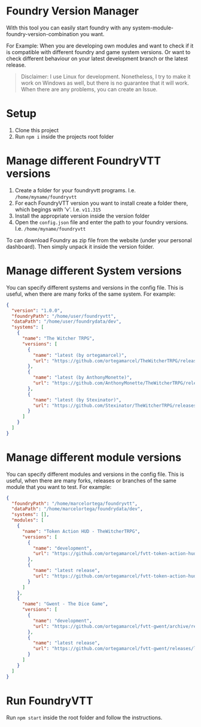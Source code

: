 # Foundry Version Manager

With this tool you can easily start foundry with any system-module-foundry-version-combination you want.

For Example: When you are developing own modules and want to check if it is compatible with different foundry and game system versions. Or want to check different behaviour on your latest development branch or the latest release.

> Disclaimer: I use Linux for development. Nonetheless, I try to make it work on Windows as well, but there is no guarantee that it will work. When there are any problems, you can create an Issue.

# Setup

1. Clone this project
2. Run `npm i` inside the projects root folder

# Manage different FoundryVTT versions

1. Create a folder for your foundryvtt programs. I.e. `/home/myname/foundryvtt`
2. For each FoundryVTT version you want to install create a folder there, which begings with 'v'. I.e. `v11.315`
3. Install the appropriate version inside the version folder
4. Open the `config.json` file and enter the path to your foundry versions. I.e. `/home/myname/foundryvtt`

To can download Foundry as zip file from the website (under your personal dashboard). Then simply unpack it inside the version folder.

# Manage different System versions

You can specify different systems and versions in the config file. This is useful, when there are many forks of the same system. For example:

```json
{
  "version": "1.0.0",
  "foundryPath": "/home/user/foundryvtt",
  "dataPath": "/home/user/foundrydata/dev",
  "systems": [
    {
      "name": "The Witcher TRPG",
      "versions": [
        {
          "name": "latest (by ortegamarcel)",
          "url": "https://github.com/ortegamarcel/TheWitcherTRPG/releases/latest/download/system.zip"
        },
        {
          "name": "latest (by AnthonyMonette)",
          "url": "https://github.com/AnthonyMonette/TheWitcherTRPG/releases/latest/download/system.zip"
        },
        {
          "name": "latest (by Stexinator)",
          "url": "https://github.com/Stexinator/TheWitcherTRPG/releases/latest/download/system.zip"
        }
      ]
    }
  ]
}
```

# Manage different module versions

You can specify different modules and versions in the config file. This is useful, when there are many forks, releases or branches of the same module that you want to test. For example:

```json
{
  "foundryPath": "/home/marcelortega/foundryvtt",
  "dataPath": "/home/marcelortega/foundrydata/dev",
  "systems": [],
  "modules": [
    {
      "name": "Token Action HUD - TheWitcherTRPG",
      "versions": [
        {
          "name": "development",
          "url": "https://github.com/ortegamarcel/fvtt-token-action-hud-thewitchertrpg/archive/refs/heads/main.zip"
        },
        {
          "name": "latest release",
          "url": "https://github.com/ortegamarcel/fvtt-token-action-hud-thewitchertrpg/releases/latest/download/module.zip"
        }
      ]
    },
    {
      "name": "Gwent - The Dice Game",
      "versions": [
        {
          "name": "development",
          "url": "https://github.com/ortegamarcel/fvtt-gwent/archive/refs/heads/main.zip"
        },
        {
          "name": "latest release",
          "url": "https://github.com/ortegamarcel/fvtt-gwent/releases/latest/download/module.zip"
        }
      ]
    }
  ]
}
```

# Run FoundryVTT

Run `npm start` inside the root folder and follow the instructions.
